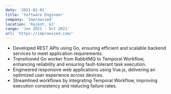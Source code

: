 ```yaml
---
date: '2021-01-01'
title: 'Software Engineer'
company: 'Improwised'
location: 'Rajkot, GJ'
range: 'Jan 2021 - Oct 2021'
url: 'https://improwised.com/'
---
```


- Developed REST APIs using Go, ensuring efficient and scalable backend services to meet application requirements.
- Transitioned Go worker from RabbitMQ to Temporal Workflow, enhancing reliability and ensuring fault-tolerant task execution.
- Engineered responsive web applications using Vue.js, delivering an optimized user experience across devices.
- Streamlined workflows by integrating Temporal Workflow, improving execution consistency and reducing failure rates.
